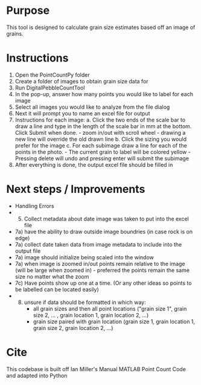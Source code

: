 # Purpose
This tool is designed to calculate grain size estimates based off an image of grains.

# Instructions
1. Open the PointCountPy folder
2. Create a folder of images to obtain grain size data for
3. Run DigitalPebbleCountTool
4. In the pop-up, answer how many points you would like to label for each image
5. Select all images you would like to analyze from the file dialog
6. Next it will prompt you to name an excel file for output
7. Instructions for each image:
    a. Click the two ends of the scale bar to draw a line and type in the length 
       of the scale bar in mm at the bottom. Click Submit when done.
            - zoom in/out with scroll wheel
            - drawing a new line will override the old drawn line
    b. Click the sizing you would prefer for the image
    c. For each subimage draw a line for each of the points in the photo. 
        - The current grain to label will be colored yellow
        - Pressing delete will undo and pressing enter will submit the subimage
8. After everything is done, the output excel file should be filled in

# Next steps / Improvements
- Handling Errors 
- 5) Collect metadata about date image was taken to put into the excel file
- 7a) have the ability to draw outside image boundries (in case rock is on edge)
- 7a) collect date taken data from image metadata to include into the output file 
- 7a) image should initialize being scaled into the window
- 7a) when image is zoomed in/out points remain relative to the image (will be large when zoomed in)
            - preferred the points remain the same size no matter what the zoom
- 7c) Have points show up one at a time. (Or any other ideas so points to be labelled can be located easily)
- 8) unsure if data should be formatted in which way:
     - all grain sizes and then all point locations 
     ("grain size 1", grain size 2, ... , grain location 1, grain location 2, ...)
     - grain size paired with grain location
     (grain size 1, grain location 1, grain size 2, grain location 2, ...)

# Cite
This codebase is built off Ian Miller's Manual MATLAB Point Count Code and adapted into Python
